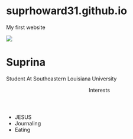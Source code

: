 # suprhoward31.github.io
My first website
<!DOCTYPE HTML>
<html>
    <head>
      <title> Prina's First Website</title>
    </head>
     <body>
      <div id="all contents">
        <nav>
        </nav>
       <main>
        <div class="sidebar">
             <image src="https://scontent-dfw5-2.xx.fbcdn.net/v/t1.0-9/93639647_860750294435488_3748056773391548416_n.jpg?_nc_cat=107&_nc_sid=174925&_nc_oc=AQlzamkS0y5VgBhG3ykgIPY3Y4Bkot4RhYu7Rudqk6D0B8ve8jhM3stFGy_jGPsWQyCVHj7UrYhD_Du2XyGkBqQW&_nc_ht=scontent-dfw5-2.xx&oh=73a413c23ee2d571ba72a6a9b3ef6507&oe=5EFE8ED0>"
        </div>
        <div class="content">
          <h1>Suprina</h1>
          <p> Student At Southeastern Louisiana University</p>
          <section class="interests">
            <header>Interests</header>
            <ul>
              <li>JESUS</li>
              <li>Journaling</li>
              <li>Eating</li>
            </ul>
          </section>
        </div>
      </main>
      </div>  
    </body>
</html>
